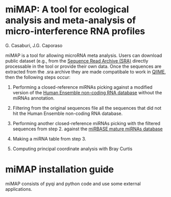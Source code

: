 miMAP: A tool for ecological analysis and meta-analysis of micro-interference RNA profiles
==========================================================================================
G. Casaburi, J.G. Caporaso

miMAP is a tool for allowing microRNA meta analysis. Users can download public dataset (e.g., from the [Sequence Read Archive (SRA)](http://www.ncbi.nlm.nih.gov/sra) directly processable in the tool or provide their own data.
Once the sequences are extracted from the .sra archive they are made compatibale to work in [QIIME](www.qiime.org), then the following steps occur:

1. Performing a closed-reference miRNAs picking against a modified version of the [Human Ensemble non-coding RNA database](ftp://ftp.ensembl.org/pub/release-73/fasta/homo_sapiens/ncrna/) without the miRNAs annotation.


2. Filtering from the original sequences file all the sequences that did not hit the Human Ensemble non-coding RNA database.


3. Performing another closed-reference miRNAs picking with the filtered sequences from step 2. against the [miRBASE mature miRNAs database](http://www.mirbase.org/ftp.shtml)


4. Making a miRNA table from step 3.


5. Computing principal coordinate analysis with Bray Curtis



miMAP installation guide
========================

miMAP consists of  pyqi and python code and use some external applications. 



